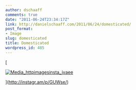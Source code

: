 ```yaml
---
author: dschaaff
comments: true
date: "2011-06-24T23:34:17Z"
link: http://danielschaaff.com/2011/06/24/domesticated/
post_format:
- Image
slug: domesticated
title: Domesticated
wordpress_id: 485
---
```


[

[![Media_httpimagesinsta_jvaee](http://posterous.com/getfile/files.posterous.com/danielschaaff/oIyzFzEmbvqhHvjfBCFdjJHgGumrGmdvoJFvleiCuGrGACzjjzhrxkfkhkuE/media_httpimagesinsta_JvAEE.jpg.scaled500.jpg)](http://posterous.com/getfile/files.posterous.com/danielschaaff/oIyzFzEmbvqhHvjfBCFdjJHgGumrGmdvoJFvleiCuGrGACzjjzhrxkfkhkuE/media_httpimagesinsta_JvAEE.jpg.scaled1000.jpg)

](http://instagr.am/p/GUWse/)

